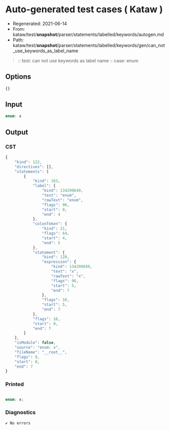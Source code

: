 # Auto-generated test cases ( Kataw )
- Regenerated: 2021-06-14
- From: kataw/test/__snapshot__/parser/statements/labelled/keywords/autogen.md
- Path: kataw/test/__snapshot__/parser/statements/labelled/keywords/gen/can_not_use_keywords_as_label_name
> :: test: can not use keywords as label name
> :: case: enum
## Options

`````js
{}
`````
## Input

`````js
enum: x
`````
## Output

### CST

```javascript
{
    "kind": 122,
    "directives": [],
    "statements": [
        {
            "kind": 163,
            "label": {
                "kind": 134299649,
                "text": "enum",
                "rawText": "enum",
                "flags": 96,
                "start": 0,
                "end": 4
            },
            "colonToken": {
                "kind": 21,
                "flags": 64,
                "start": 4,
                "end": 5
            },
            "statement": {
                "kind": 120,
                "expression": {
                    "kind": 134299649,
                    "text": "x",
                    "rawText": "x",
                    "flags": 96,
                    "start": 5,
                    "end": 7
                },
                "flags": 16,
                "start": 5,
                "end": 7
            },
            "flags": 16,
            "start": 0,
            "end": 7
        }
    ],
    "isModule": false,
    "source": "enum: x",
    "fileName": "__root__",
    "flags": 0,
    "start": 0,
    "end": 7
}
```

### Printed

```javascript

enum: x;

```

### Diagnostics

```javascript
✔ No errors
```

